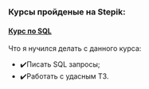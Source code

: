 
### Курсы пройденые на  Stepik:

#### [Курс по SQL](https://stepik.org/course/63054/syllabus)
Что я нучился делать с данного курса: 
- ✔️Писать SQL запросы;
- ✔️Работать с удасным ТЗ.
